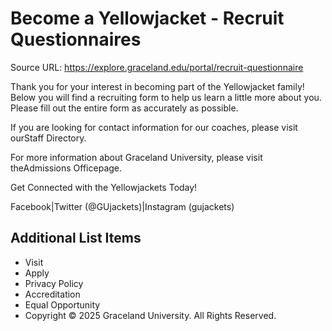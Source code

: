 # Become a Yellowjacket - Recruit Questionnaires

Source URL: https://explore.graceland.edu/portal/recruit-questionnaire

Thank you for your interest in becoming part of the Yellowjacket family! Below you will find a recruiting form to help us learn a little more about you. Please fill out the entire form as accurately as possible.

If you are looking for contact information for our coaches, please visit ourStaff Directory.

For more information about Graceland University, please visit theAdmissions Officepage.

Get Connected with the Yellowjackets Today!

Facebook|Twitter (@GUjackets)|Instagram (gujackets)


## Additional List Items

- Visit
- Apply
- Privacy Policy
- Accreditation
- Equal Opportunity
- Copyright © 2025 Graceland University. All Rights Reserved.
